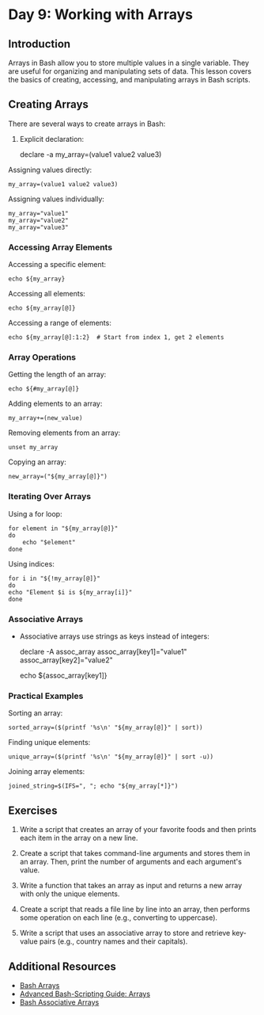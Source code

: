 # Day 9: Working with Arrays

## Introduction

Arrays in Bash allow you to store multiple values in a single variable. They are useful for organizing and manipulating sets of data. This lesson covers the basics of creating, accessing, and manipulating arrays in Bash scripts.

## Creating Arrays

There are several ways to create arrays in Bash:

1. Explicit declaration:
   

    declare -a my_array=(value1 value2 value3)

 Assigning values directly:

    
    my_array=(value1 value2 value3)

Assigning values individually:


    my_array="value1"
    my_array="value2"
    my_array="value3"

### Accessing Array Elements

Accessing a specific element:

    
    echo ${my_array}

Accessing all elements:


    echo ${my_array[@]}

Accessing a range of elements:


    echo ${my_array[@]:1:2}  # Start from index 1, get 2 elements

### Array Operations

Getting the length of an array:

    
    echo ${#my_array[@]}

Adding elements to an array:


    my_array+=(new_value)

Removing elements from an array:

    unset my_array

Copying an array:

    new_array=("${my_array[@]}")

### Iterating Over Arrays

Using a for loop:

    
    for element in "${my_array[@]}"
    do
        echo "$element"
    done

Using indices:

    
    for i in "${!my_array[@]}"
    do
    echo "Element $i is ${my_array[i]}"
    done

### Associative Arrays 
- Associative arrays use strings as keys instead of integers:

    
    declare -A assoc_array
    assoc_array[key1]="value1"
    assoc_array[key2]="value2"
    
    echo ${assoc_array[key1]}

### Practical Examples

Sorting an array:

    
    sorted_array=($(printf '%s\n' "${my_array[@]}" | sort))

Finding unique elements:


    unique_array=($(printf '%s\n' "${my_array[@]}" | sort -u))

Joining array elements:


    joined_string=$(IFS=", "; echo "${my_array[*]}")

## Exercises

1. Write a script that creates an array of your favorite foods and then prints each item in the array on a new line.

2. Create a script that takes command-line arguments and stores them in an array. Then, print the number of arguments and each argument's value.

3. Write a function that takes an array as input and returns a new array with only the unique elements.

4. Create a script that reads a file line by line into an array, then performs some operation on each line (e.g., converting to uppercase).

5. Write a script that uses an associative array to store and retrieve key-value pairs (e.g., country names and their capitals).

## Additional Resources

- [Bash Arrays](https://www.gnu.org/software/bash/manual/html_node/Arrays.html)
- [Advanced Bash-Scripting Guide: Arrays](https://tldp.org/LDP/abs/html/arrays.html)
- [Bash Associative Arrays](https://www.gnu.org/software/bash/manual/html_node/Associative-Arrays.html)